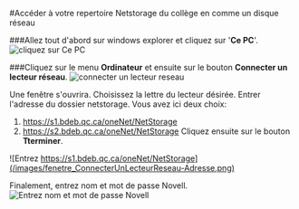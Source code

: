 #Accéder à votre repertoire Netstorage du collège en comme un disque réseau

###Allez tout d'abord sur windows explorer et cliquez sur '**Ce PC**'.
![cliquez sur Ce PC](/images/fenetre_CePC.png)

###Cliquez sur le menu **Ordinateur** et ensuite sur le bouton **Connecter un lecteur réseau**.
![connecter un lecteur reseau](/images/fenetre_ConnecterUnLecteurReseau.png)

Une fenêtre s'ouvrira. Choisissez la lettre du lecteur désirée. Entrer l'adresse du dossier netstorage. Vous avez ici deux choix:
1. https://s1.bdeb.qc.ca/oneNet/NetStorage
2. https://s2.bdeb.qc.ca/oneNet/NetStorage
Cliquez ensuite sur le bouton **Tterminer**.

![Entrez https://s1.bdeb.qc.ca/oneNet/NetStorage](/images/fenetre_ConnecterUnLecteurReseau-Adresse.png)

Finalement, entrez nom et mot de passe Novell.
![Entrez nom et mot de passe Novell](/images/fenetre_ConnecterUnLecteurReseau-mdp.png)
